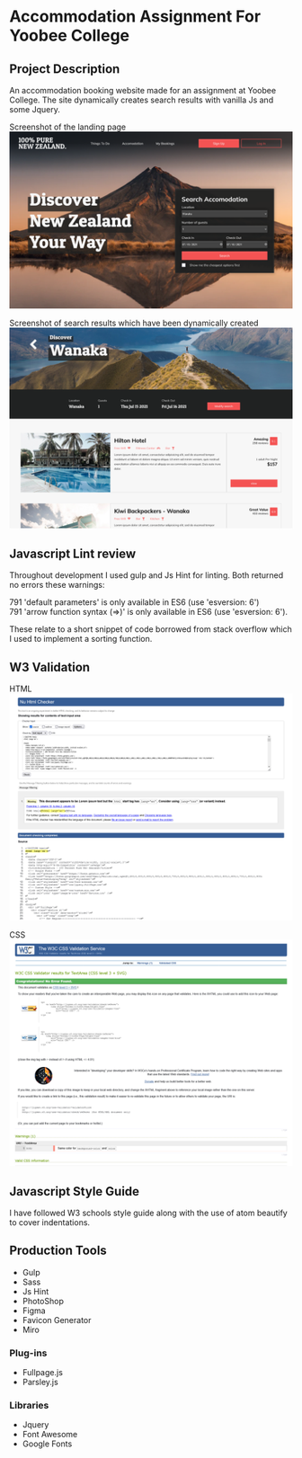 # Accommodation Assignment For Yoobee College
## Project Description

An accommodation booking website made for an assignment at Yoobee College. The site dynamically creates search results with vanilla Js and some Jquery.  


Screenshot of the landing page
![title](img/screenshot.png)  

Screenshot of search results which have been dynamically created
![title](img/screenshot2.png)

## Javascript Lint review

Throughout development I used gulp and Js Hint for linting. Both returned no errors these warnings:

791	'default parameters' is only available in ES6 (use 'esversion: 6')  
791	'arrow function syntax (=>)' is only available in ES6 (use 'esversion: 6').

These relate to a short snippet of code borrowed from stack overflow which I used to implement a sorting function.

## W3 Validation
HTML
![title](img/html-validation.png)

CSS
![title](img/css-validation.png)
## Javascript Style Guide
I have followed W3 schools style guide along with the use of atom beautify to cover indentations.

## Production Tools
- Gulp  
- Sass
- Js Hint   
- PhotoShop  
- Figma
- Favicon Generator  
- Miro

### Plug-ins
- Fullpage.js
- Parsley.js

### Libraries
- Jquery
- Font Awesome
- Google Fonts
